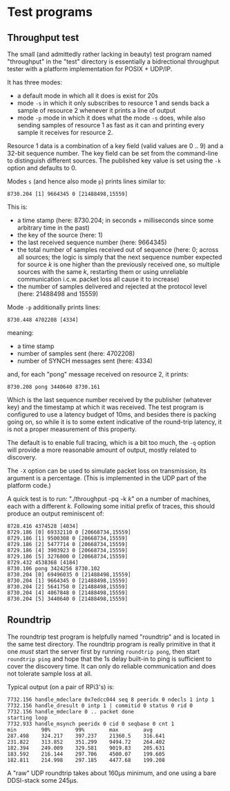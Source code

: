 # Test programs

## Throughput test

The small (and admittedly rather lacking in beauty) test program named "throughput" in the "test" directory is essentially a bidrectional throughput tester with a platform implementation for POSIX + UDP/IP.

It has three modes:

* a default mode in which all it does is exist for 20s
* mode `-s` in which it only subscribes to resource 1 and sends back a sample of resource 2 whenever it prints a line of output
* mode `-p` mode in which it does what the mode `-s` does, while also sending samples of resource 1 as fast as it can and printing every sample it receives for resource 2.

Resource 1 data is a combination of a key field (valid values are 0 .. 9) and a 32-bit sequence number. The key field can be set from the command-line to distinguish different sources. The published key value is set using the `-k` option and defaults to 0.

Modes `s` (and hence also mode `p`) prints lines similar to:

```
8730.204 [1] 9664345 0 [21488498,15559]
```

This is:

* a time stamp (here: 8730.204; in seconds + milliseconds since some arbitrary time in the past)
* the key of the source (here: 1)
* the last received sequence number (here: 9664345)
* the total number of samples received out of sequence (here: 0; across all sources; the logic is simply that the next sequence number expected for source *k* is one higher than the previously received one, so multiple sources with the same *k*, restarting them or using unreliable communication i.c.w. packet loss all cause it to increase)
* the number of samples delivered and rejected at the protocol level (here: 21488498 and 15559)

Mode `-p` additionally prints lines:

```
8730.448 4702208 [4334]
```

meaning:

* a time stamp
* number of samples sent (here: 4702208)
* number of SYNCH messages sent (here: 4334)

and, for each "pong" message received on resource 2, it prints:

```
8730.208 pong 3440640 8730.161
```

Which is the last sequence number received by the publisher (whatever key) and the timestamp at which it was received. The test program is configured to use a latency budget of 10ms, and besides there is packing going on, so while it is to some extent indicative of the round-trip latency, it is not a proper measurement of this property.

The default is to enable full tracing, which is a bit too much, the `-q` option will provide a more reasonable amount of output, mostly related to discovery.

The `-X` option can be used to simulate packet loss on transmission, its argument is a percentage. (This is implemented in the UDP part of the platform code.)

A quick test is to run: "./throughput -pq -k *k*" on a number of machines, each with a different *k*. Following some initial prefix of traces, this should produce an output reminiscent of:

```
8728.416 4374528 [4034]
8729.186 [0] 69332110 0 [20668734,15559]
8729.186 [1] 9500308 0 [20668734,15559]
8729.186 [2] 5477714 0 [20668734,15559]
8729.186 [4] 3903923 0 [20668734,15559]
8729.186 [5] 3276800 0 [20668734,15559]
8729.432 4538368 [4184]
8730.106 pong 3424256 8730.102
8730.204 [0] 69496035 0 [21488498,15559]
8730.204 [1] 9664345 0 [21488498,15559]
8730.204 [2] 5641750 0 [21488498,15559]
8730.204 [4] 4067848 0 [21488498,15559]
8730.204 [5] 3440640 0 [21488498,15559]
```

## Roundtrip

The roundtrip test program is helpfully named "roundtrip" and is located in the same test directory. The roundtrip program is really primitive in that it one *must* start the server first by running `roundtrip pong`, then start `roundtrip ping` and hope that the 1s delay built-in to ping is sufficient to cover the discovery time. It can only do reliable communication and does not tolerate sample loss at all.

Typical output (on a pair of RPi3's) is:

```
7732.156 handle_mdeclare 0x7edcc044 seq 8 peeridx 0 ndecls 1 intp 1
7732.156 handle_dresult 0 intp 1 | commitid 0 status 0 rid 0
7732.156 handle_mdeclare 0 .. packet done
starting loop
7732.933 handle_msynch peeridx 0 cid 0 seqbase 0 cnt 1
min        90%        99%        max        avg
287.498    324.217    397.237    21360.5    316.641
231.822    313.852    351.299    9494.72    264.402
182.394    249.009    329.581    9019.83    205.631
183.592    216.144    297.706    4500.07    199.605
182.811    214.998    297.185    4477.68    199.208
```

A "raw" UDP roundtrip takes about 160µs minimum, and one using a bare DDSI-stack some 245µs.
